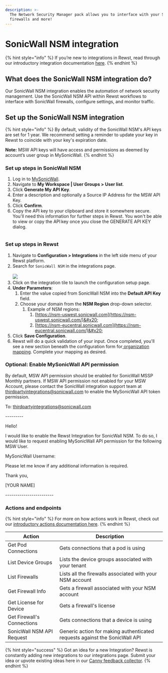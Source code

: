 ```yaml
---
description: >-
  The Network Security Manager pack allows you to interface with your SonicWall
  firewalls and more!
---
```


# SonicWall NSM integration

{% hint style="info" %}
&#x20;If you’re new to integrations in Rewst, read through our introductory integration documentation [here](https://docs.rewst.help/documentation/integrations).
{% endhint %}

## What does the SonicWall NSM integration do?

Our SonicWall NSM integration enables the automation of network security management. Use the SonicWall NSM API within Rewst workflows to interface with SonicWall firewalls, configure settings, and monitor traffic.

## Set up the SonicWall NSM integration

{% hint style="info" %}
By default, validity of the SonicWall NSM's API keys are set for 1 year. We recommend setting a reminder to update your key in Rewst to coincide with your key's expiration date.

**Note:** MSW API keys will have access and permissions as deemed by account’s user group in MySonicWall.&#x20;
{% endhint %}

### Set up steps in SonicWall NSM

1. Log in to [MySonicWall](https://www.mysonicwall.com/).
2. Navigate to **My Workspace | User Groups > User list**.&#x20;
3. Click **Generate My API Key**.
4. Enter  a description and optionally a Source IP Address for the MSW API Key.&#x20;
5. Click **Confirm**.&#x20;
6. Copy the API key to your clipboard and store it somewhere secure. You'll need this information for further steps in Rewst. You won't be able to view or copy the API key once you close the GENERATE API KEY dialog.&#x20;

<figure><img src="../../../../../.gitbook/assets/image (16).png" alt=""><figcaption></figcaption></figure>

### Set up steps in Rewst

1. Navigate to **Configuration > Integrations** in the left side menu of your Rewst platform.
2. Search for `SonicWall NSM` in the integrations page.\
   \
   ![](<../../../../../.gitbook/assets/Screenshot 2025-05-06 at 3.18.49 PM.png>)
3. Click on the integration tile to launch the configuration setup page.
4. **Under Parameters**:
   1. Enter the value copied from SonicWall NSM into the **Default API Key** field.
   2. Choose your domain from the **NSM Region** drop-down selector.
      1. Example of NSM regions:&#x20;
         1. [https://nsm-uswest.sonicwall.com](https://nsm-uswest.sonicwall.com/)&#x20;
         2. [https://nsm-eucentral.sonicwall.com](https://nsm-eucentral.sonicwall.com/)&#x20;
5. Click **Save Configuration**.&#x20;
6. Rewst will do a quick validation of your input. Once completed, you'll see a new section beneath the configuration form for[ organization mapping](https://docs.rewst.help/documentation/integrations#what-is-organization-mapping). Complete your mapping as desired.&#x20;

### Optional: Enable MySonicWall API permission

By default, MSW API permission should be enabled for SonicWall MSSP Monthly partners. If MSW API permission not enabled for your MSW Account, please contact the SonicWall integration support team at thirdpartyintegrations@sonicwall.com to enable the MySonicWall API token permission.



To: thirdpartyintegrations@sonicwall.com&#x20;

\---------&#x20;

Hello!&#x20;

I would like to enable the Rewst Integration for SonicWall NSM. To do so, I would like to request enabling MySonicWall API permission for the following MSW User.&#x20;

MySonicWall Username:&#x20;

&#x20;

Please let me know if any additional information is required.&#x20;

&#x20;

Thank you,&#x20;

\[YOUR NAME]&#x20;

\------------------------&#x20;

### Actions and endpoints

{% hint style="info" %}
For more on how actions work in Rewst, check out our [introductory actions documentation here](https://docs.rewst.help/documentation/workflows/actions-in-rewst).&#x20;
{% endhint %}

| Action                     | Description                                                                |
| -------------------------- | -------------------------------------------------------------------------- |
| Get Pod Connections        | Gets connections that a pod is using                                       |
| List Device Groups         | Lists the device groups associated with your tenant                        |
| List Firewalls             | Lists all the firewalls associated with your NSM account                   |
| Get Firewall Info          | Gets a firewall associated with your NSM account                           |
| Get License for Device     | Gets a firewall's license                                                  |
| Get Firewall's Connections | Gets connections that a device is using                                    |
| SonicWall NSM API Request  | Generic action for making authenticated requests against the SonicWall API |

{% hint style="success" %}
Got an idea for a new Integration? Rewst is constantly adding new integrations to our integrations page. Submit your idea or upvote existing ideas here in our [Canny feedback collector](https://rewst.canny.io/integrations).
{% endhint %}

